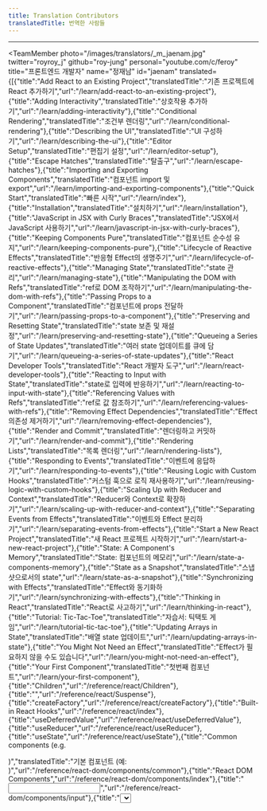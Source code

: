 ```yaml
---
title: Translation Contributors
translatedTitle: 번역한 사람들
---
```

<Intro>
</Intro>

---

<TeamMember 
  photo="/images/translators/_m_jaenam.jpg"
twitter="royroy_j"
github="roy-jung"
personal="youtube.com/c/feroy"
title="프론트엔드 개발자"
  name="정재남"
  id="jaenam"
  translated={[{"title":"Add React to an Existing Project","translatedTitle":"기존 프로젝트에 React 추가하기","url":"/learn/add-react-to-an-existing-project"},{"title":"Adding Interactivity","translatedTitle":"상호작용 추가하기","url":"/learn/adding-interactivity"},{"title":"Conditional Rendering","translatedTitle":"조건부 렌더링","url":"/learn/conditional-rendering"},{"title":"Describing the UI","translatedTitle":"UI 구성하기","url":"/learn/describing-the-ui"},{"title":"Editor Setup","translatedTitle":"편집기 설정","url":"/learn/editor-setup"},{"title":"Escape Hatches","translatedTitle":"탈출구","url":"/learn/escape-hatches"},{"title":"Importing and Exporting Components","translatedTitle":"컴포넌트 import 및 export","url":"/learn/importing-and-exporting-components"},{"title":"Quick Start","translatedTitle":"빠른 시작","url":"/learn/index"},{"title":"Installation","translatedTitle":"설치하기","url":"/learn/installation"},{"title":"JavaScript in JSX with Curly Braces","translatedTitle":"JSX에서 JavaScript 사용하기","url":"/learn/javascript-in-jsx-with-curly-braces"},{"title":"Keeping Components Pure","translatedTitle":"컴포넌트 순수성 유지","url":"/learn/keeping-components-pure"},{"title":"Lifecycle of Reactive Effects","translatedTitle":"반응형 Effect의 생명주기","url":"/learn/lifecycle-of-reactive-effects"},{"title":"Managing State","translatedTitle":"state 관리","url":"/learn/managing-state"},{"title":"Manipulating the DOM with Refs","translatedTitle":"ref로 DOM 조작하기","url":"/learn/manipulating-the-dom-with-refs"},{"title":"Passing Props to a Component","translatedTitle":"컴포넌트에 props 전달하기","url":"/learn/passing-props-to-a-component"},{"title":"Preserving and Resetting State","translatedTitle":"state 보존 및 재설정","url":"/learn/preserving-and-resetting-state"},{"title":"Queueing a Series of State Updates","translatedTitle":"여러 state 업데이트를 큐에 담기","url":"/learn/queueing-a-series-of-state-updates"},{"title":"React Developer Tools","translatedTitle":"React 개발자 도구","url":"/learn/react-developer-tools"},{"title":"Reacting to Input with State","translatedTitle":"state로 입력에 반응하기","url":"/learn/reacting-to-input-with-state"},{"title":"Referencing Values with Refs","translatedTitle":"ref로 값 참조하기","url":"/learn/referencing-values-with-refs"},{"title":"Removing Effect Dependencies","translatedTitle":"Effect 의존성 제거하기","url":"/learn/removing-effect-dependencies"},{"title":"Render and Commit","translatedTitle":"렌더링하고 커밋하기","url":"/learn/render-and-commit"},{"title":"Rendering Lists","translatedTitle":"목록 렌더링","url":"/learn/rendering-lists"},{"title":"Responding to Events","translatedTitle":"이벤트에 응답하기","url":"/learn/responding-to-events"},{"title":"Reusing Logic with Custom Hooks","translatedTitle":"커스텀 훅으로 로직 재사용하기","url":"/learn/reusing-logic-with-custom-hooks"},{"title":"Scaling Up with Reducer and Context","translatedTitle":"Reducer와 Context로 확장하기","url":"/learn/scaling-up-with-reducer-and-context"},{"title":"Separating Events from Effects","translatedTitle":"이벤트와 Effect 분리하기","url":"/learn/separating-events-from-effects"},{"title":"Start a New React Project","translatedTitle":"새 React 프로젝트 시작하기","url":"/learn/start-a-new-react-project"},{"title":"State: A Component's Memory","translatedTitle":"State: 컴포넌트의 메모리","url":"/learn/state-a-components-memory"},{"title":"State as a Snapshot","translatedTitle":"스냅샷으로서의 state","url":"/learn/state-as-a-snapshot"},{"title":"Synchronizing with Effects","translatedTitle":"Effect와 동기화하기","url":"/learn/synchronizing-with-effects"},{"title":"Thinking in React","translatedTitle":"React로 사고하기","url":"/learn/thinking-in-react"},{"title":"Tutorial: Tic-Tac-Toe","translatedTitle":"자습서: 틱택토 게임","url":"/learn/tutorial-tic-tac-toe"},{"title":"Updating Arrays in State","translatedTitle":"배열 state 업데이트","url":"/learn/updating-arrays-in-state"},{"title":"You Might Not Need an Effect","translatedTitle":"Effect가 필요하지 않을 수도 있습니다","url":"/learn/you-might-not-need-an-effect"},{"title":"Your First Component","translatedTitle":"첫번째 컴포넌트","url":"/learn/your-first-component"},{"title":"Children","url":"/reference/react/Children"},{"title":"<Suspense>","url":"/reference/react/Suspense"},{"title":"createFactory","url":"/reference/react/createFactory"},{"title":"Built-in React Hooks","url":"/reference/react/index"},{"title":"useDeferredValue","url":"/reference/react/useDeferredValue"},{"title":"useReducer","url":"/reference/react/useReducer"},{"title":"useState","url":"/reference/react/useState"},{"title":"Common components (e.g. <div>)","translatedTitle":"기본 컴포넌트 (예: <div>)","url":"/reference/react-dom/components/common"},{"title":"React DOM Components","url":"/reference/react-dom/components/index"},{"title":"<input>","url":"/reference/react-dom/components/input"},{"title":"<select>","url":"/reference/react-dom/components/select"},{"title":"<textarea>","url":"/reference/react-dom/components/textarea"},{"title":"renderToPipeableStream","url":"/reference/react-dom/server/renderToPipeableStream"},{"title":"renderToReadableStream","url":"/reference/react-dom/server/renderToReadableStream"}]}
>
  지식공유를 좋아하여 꾸준히 강의 및 스터디를 진행하고 있습니다.<br/>하루하루 할 수 있는 일, 하고 싶은 일 하며 소소한 행복을 누립니다.<br/>순수하게 여행을 즐겼었는데 어느샌가 여행지의 맛집 탐방이 더 중요해졌습니다.<br/>
</TeamMember>

<TeamMember 
  photo="/images/translators/_m_seokyoung.jpg"
github="samseburn"
twitter="samsebuns"
title="프론트엔트 개발자"
  name="고석영"
  id="seokyoung"
  translated={[{"title":"Extracting State Logic into a Reducer","translatedTitle":"State로직을 Reducer로 추출하기","url":"/learn/extracting-state-logic-into-a-reducer"},{"title":"Keeping Components Pure","translatedTitle":"컴포넌트 순수성 유지","url":"/learn/keeping-components-pure"},{"title":"Preserving and Resetting State","translatedTitle":"state 보존 및 재설정","url":"/learn/preserving-and-resetting-state"},{"title":"Reusing Logic with Custom Hooks","translatedTitle":"커스텀 훅으로 로직 재사용하기","url":"/learn/reusing-logic-with-custom-hooks"},{"title":"Scaling Up with Reducer and Context","translatedTitle":"Reducer와 Context로 확장하기","url":"/learn/scaling-up-with-reducer-and-context"},{"title":"Sharing State Between Components","translatedTitle":"컴포넌트 간의 state 공유","url":"/learn/sharing-state-between-components"},{"title":"State: A Component's Memory","translatedTitle":"State: 컴포넌트의 메모리","url":"/learn/state-a-components-memory"},{"title":"Synchronizing with Effects","translatedTitle":"Effect와 동기화하기","url":"/learn/synchronizing-with-effects"},{"title":"Updating Arrays in State","translatedTitle":"배열 state 업데이트","url":"/learn/updating-arrays-in-state"},{"title":"Updating Objects in State","translatedTitle":"객체 state 업데이트","url":"/learn/updating-objects-in-state"},{"title":"Writing Markup with JSX","translatedTitle":"JSX로 마크업 작성하기","url":"/learn/writing-markup-with-jsx"},{"title":"Children","url":"/reference/react/Children"},{"title":"Component","url":"/reference/react/Component"},{"title":"<Fragment> (<>...</>)","url":"/reference/react/Fragment"},{"title":"<Profiler>","url":"/reference/react/Profiler"},{"title":"<Suspense>","url":"/reference/react/Suspense"},{"title":"Built-in React Components","url":"/reference/react/components"},{"title":"forwardRef","url":"/reference/react/forwardRef"},{"title":"Built-in React Hooks","url":"/reference/react/index"},{"title":"memo","url":"/reference/react/memo"},{"title":"useCallback","url":"/reference/react/useCallback"},{"title":"useContext","url":"/reference/react/useContext"},{"title":"useDebugValue","url":"/reference/react/useDebugValue"},{"title":"useId","url":"/reference/react/useId"},{"title":"useImperativeHandle","url":"/reference/react/useImperativeHandle"},{"title":"useInsertionEffect","url":"/reference/react/useInsertionEffect"},{"title":"useLayoutEffect","url":"/reference/react/useLayoutEffect"},{"title":"useMemo","url":"/reference/react/useMemo"},{"title":"useRef","url":"/reference/react/useRef"},{"title":"useState","url":"/reference/react/useState"},{"title":"createRoot","url":"/reference/react-dom/client/createRoot"},{"title":"hydrateRoot","url":"/reference/react-dom/client/hydrateRoot"},{"title":"Common components (e.g. <div>)","translatedTitle":"기본 컴포넌트 (예: <div>)","url":"/reference/react-dom/components/common"},{"title":"React DOM Components","url":"/reference/react-dom/components/index"},{"title":"<input>","url":"/reference/react-dom/components/input"},{"title":"<progress>","url":"/reference/react-dom/components/progress"},{"title":"<textarea>","url":"/reference/react-dom/components/textarea"},{"title":"renderToPipeableStream","url":"/reference/react-dom/server/renderToPipeableStream"},{"title":"renderToStaticNodeStream","url":"/reference/react-dom/server/renderToStaticNodeStream"},{"title":"renderToString","url":"/reference/react-dom/server/renderToString"},{"title":"createPortal","url":"/reference/react-dom/createPortal"},{"title":"findDOMNode","url":"/reference/react-dom/findDOMNode"},{"title":"flushSync","url":"/reference/react-dom/flushSync"},{"title":"hydrate","url":"/reference/react-dom/hydrate"},{"title":"React DOM APIs","url":"/reference/react-dom/index"}]}
>
  누구에게나 열려있는 웹의 가치를 믿습니다.<br/>이를 토대로 보다 나은 세상을 만드는 서비스에 관심이 많습니다.<br/>도서관에서 책 읽는 것을 좋아합니다.
</TeamMember>

<TeamMember 
  photo="/images/translators/_m_seulgi.jpg"
github="sgsg9447"
title="프론트엔트 취준생"
  name="김슬기"
  id="seulgi"
  translated={[{"title":"Thinking in React","translatedTitle":"React로 사고하기","url":"/learn/thinking-in-react"},{"title":"forwardRef","url":"/reference/react/forwardRef"},{"title":"findDOMNode","url":"/reference/react-dom/findDOMNode"}]}
>
  깊이있게 배우고자 노력하고 더 깊이 배우는걸 좋아합니다.<br/>하고싶은게 너무나도 많습니다! 하고싶은걸 하나씩 만들어가보고싶습니다.🤗<br/>취미가 뭐에요? 라고 물으신다면 좋은사람들과 좋은시간을 보내는것이라 말하고싶습니다🤭<br/>리액트스터디로 좋은사람들과 만나 좋은일을 함께해서 너무 좋습니다!
</TeamMember>

<TeamMember 
  photo="/images/translators/_m_naryeong.jpg"
github="devryyeong"
title="프론트엔트 개발자"
  name="이나령"
  id="naryeong"
  translated={[{"title":"Add React to an Existing Project","translatedTitle":"기존 프로젝트에 React 추가하기","url":"/learn/add-react-to-an-existing-project"},{"title":"Adding Interactivity","translatedTitle":"상호작용 추가하기","url":"/learn/adding-interactivity"},{"title":"Conditional Rendering","translatedTitle":"조건부 렌더링","url":"/learn/conditional-rendering"},{"title":"Describing the UI","translatedTitle":"UI 구성하기","url":"/learn/describing-the-ui"},{"title":"Escape Hatches","translatedTitle":"탈출구","url":"/learn/escape-hatches"},{"title":"JavaScript in JSX with Curly Braces","translatedTitle":"JSX에서 JavaScript 사용하기","url":"/learn/javascript-in-jsx-with-curly-braces"},{"title":"Manipulating the DOM with Refs","translatedTitle":"ref로 DOM 조작하기","url":"/learn/manipulating-the-dom-with-refs"},{"title":"Passing Data Deeply with Context","translatedTitle":"context로 데이터 깊숙이 전달하기","url":"/learn/passing-data-deeply-with-context"},{"title":"Referencing Values with Refs","translatedTitle":"ref로 값 참조하기","url":"/learn/referencing-values-with-refs"},{"title":"Removing Effect Dependencies","translatedTitle":"Effect 의존성 제거하기","url":"/learn/removing-effect-dependencies"},{"title":"Reusing Logic with Custom Hooks","translatedTitle":"커스텀 훅으로 로직 재사용하기","url":"/learn/reusing-logic-with-custom-hooks"},{"title":"Updating Arrays in State","translatedTitle":"배열 state 업데이트","url":"/learn/updating-arrays-in-state"},{"title":"Writing Markup with JSX","translatedTitle":"JSX로 마크업 작성하기","url":"/learn/writing-markup-with-jsx"},{"title":"Your First Component","translatedTitle":"첫번째 컴포넌트","url":"/learn/your-first-component"},{"title":"Children","url":"/reference/react/Children"},{"title":"<Suspense>","url":"/reference/react/Suspense"},{"title":"Built-in React APIs","url":"/reference/react/apis"},{"title":"createContext","url":"/reference/react/createContext"},{"title":"Legacy React APIs","url":"/reference/react/legacy"},{"title":"startTransition","url":"/reference/react/startTransition"},{"title":"useContext","url":"/reference/react/useContext"},{"title":"useLayoutEffect","url":"/reference/react/useLayoutEffect"},{"title":"useMemo","url":"/reference/react/useMemo"},{"title":"hydrateRoot","url":"/reference/react-dom/client/hydrateRoot"},{"title":"<progress>","url":"/reference/react-dom/components/progress"},{"title":"<select>","url":"/reference/react-dom/components/select"},{"title":"Server React DOM APIs","url":"/reference/react-dom/server/index"},{"title":"renderToString","url":"/reference/react-dom/server/renderToString"},{"title":"React DOM APIs","url":"/reference/react-dom/index"},{"title":"render","url":"/reference/react-dom/render"}]}
>
  꿈도 많고 하고 싶은 것도 많은 개발자입니다.<br/>작고 소소하지만 꾸준한 성취를 쌓아가며 성장합니다.🌱
</TeamMember>

<TeamMember 
  photo="/images/translators/_m_jaejune.jpg"
github="ryungom"
twitter="ryungom"
personal="ryungom.tistory.com"
title="프론트엔트 개발자"
  name="류재준"
  id="jaejune"
  translated={[{"title":"createContext","url":"/reference/react/createContext"},{"title":"<input>","url":"/reference/react-dom/components/input"},{"title":"flushSync","url":"/reference/react-dom/flushSync"}]}
>
  사회에 이바지되는 개발을 꿈꾸는 주니어 프론트엔드 개발자입니다.🙌<br />또한 코드의 바다에 사정없이 메쳐지는 소중한 저의 코드를 애정합니다.🥋
</TeamMember>

<TeamMember 
  photo="/images/translators/_m_minhye.jpg"
github="himyne"
title="프론트엔드 취준생"
  name="강민혜"
  id="minhye"
  translated={[{"title":"JavaScript in JSX with Curly Braces","translatedTitle":"JSX에서 JavaScript 사용하기","url":"/learn/javascript-in-jsx-with-curly-braces"},{"title":"useCallback","url":"/reference/react/useCallback"},{"title":"useEffect","url":"/reference/react/useEffect"},{"title":"useSyncExternalStore","url":"/reference/react/useSyncExternalStore"}]}
>
  코딩이 재밌어서 즐겁고 행복하게 취준하는 취준생입니다.<br />일상생활에서 오는 불편함을 개발로 해결해내는 것을 매우 좋아합니다.
</TeamMember>

<TeamMember 
  photo="/images/translators/_m_sungmin.jpeg"
github="HelloMandu"
title="프론트엔드 개발자"
  name="조성민"
  id="sungmin"
  translated={[{"title":"Adding Interactivity","translatedTitle":"상호작용 추가하기","url":"/learn/adding-interactivity"},{"title":"Preserving and Resetting State","translatedTitle":"state 보존 및 재설정","url":"/learn/preserving-and-resetting-state"},{"title":"Reacting to Input with State","translatedTitle":"state로 입력에 반응하기","url":"/learn/reacting-to-input-with-state"},{"title":"Referencing Values with Refs","translatedTitle":"ref로 값 참조하기","url":"/learn/referencing-values-with-refs"},{"title":"Tutorial: Tic-Tac-Toe","translatedTitle":"자습서: 틱택토 게임","url":"/learn/tutorial-tic-tac-toe"},{"title":"createElement","url":"/reference/react/createElement"},{"title":"renderToStaticMarkup","url":"/reference/react-dom/server/renderToStaticMarkup"}]}
>
  프론트엔드 개발자 조성민입니다.<br/>Interface, Type System Enthusiast 입니다.
</TeamMember>

<TeamMember 
  photo="/images/translators/_m_yaeji.jpg"
github="reeseo3o"
title="프론트엔드 개발자"
  name="안예지"
  id="yaeji"
  translated={[{"title":"Conditional Rendering","translatedTitle":"조건부 렌더링","url":"/learn/conditional-rendering"},{"title":"Describing the UI","translatedTitle":"UI 구성하기","url":"/learn/describing-the-ui"},{"title":"Extracting State Logic into a Reducer","translatedTitle":"State로직을 Reducer로 추출하기","url":"/learn/extracting-state-logic-into-a-reducer"},{"title":"State as a Snapshot","translatedTitle":"스냅샷으로서의 state","url":"/learn/state-as-a-snapshot"},{"title":"Updating Objects in State","translatedTitle":"객체 state 업데이트","url":"/learn/updating-objects-in-state"},{"title":"You Might Not Need an Effect","translatedTitle":"Effect가 필요하지 않을 수도 있습니다","url":"/learn/you-might-not-need-an-effect"},{"title":"Component","url":"/reference/react/Component"},{"title":"<Profiler>","url":"/reference/react/Profiler"},{"title":"createRef","url":"/reference/react/createRef"},{"title":"useDeferredValue","url":"/reference/react/useDeferredValue"},{"title":"createRoot","url":"/reference/react-dom/client/createRoot"},{"title":"Client React DOM APIs","url":"/reference/react-dom/client/index"}]}
>
  개발을 하면서 재미와 성취감을 제대로 느끼고 있는 주니어입니다.<br/>이 흐름을 가지고 꾸준히 앞으로 나아가 보겠습니다.
</TeamMember>

<TeamMember 
  photo="/images/translators/_m_ayoung.jpg"
github="suhotang"
title="주니어 프론트엔드 개발자"
personal="ice-bear.tistory.com"
  name="김아영"
  id="ayoung"
  translated={[{"title":"Choosing the State Structure","translatedTitle":"State 구조 선택","url":"/learn/choosing-the-state-structure"},{"title":"Preserving and Resetting State","translatedTitle":"state 보존 및 재설정","url":"/learn/preserving-and-resetting-state"},{"title":"Removing Effect Dependencies","translatedTitle":"Effect 의존성 제거하기","url":"/learn/removing-effect-dependencies"},{"title":"Render and Commit","translatedTitle":"렌더링하고 커밋하기","url":"/learn/render-and-commit"},{"title":"Separating Events from Effects","translatedTitle":"이벤트와 Effect 분리하기","url":"/learn/separating-events-from-effects"},{"title":"Sharing State Between Components","translatedTitle":"컴포넌트 간의 state 공유","url":"/learn/sharing-state-between-components"},{"title":"Updating Arrays in State","translatedTitle":"배열 state 업데이트","url":"/learn/updating-arrays-in-state"},{"title":"startTransition","url":"/reference/react/startTransition"},{"title":"useTransition","url":"/reference/react/useTransition"}]}
>
  3년차 프론트엔드 개발자입니다.<br/>문제를 정의하고 차근차근 해결하나가는 과정을 좋아합니다.<br/>운동은 별로 안좋아하지만 산책은 즐겨합니다.
</TeamMember>

<TeamMember 
  photo="/images/translators/_m_dain.jpg"
github="da-in"
title="주니어 프론트엔드 개발자"
personal="instagram.com/dain.py"
  name="최다인"
  id=""
  translated={[{"title":"Synchronizing with Effects","translatedTitle":"Effect와 동기화하기","url":"/learn/synchronizing-with-effects"},{"title":"useLayoutEffect","url":"/reference/react/useLayoutEffect"},{"title":"createPortal","url":"/reference/react-dom/createPortal"}]}
>
  좋은 UI와 UX를 기술적으로 풀어내는 프론트엔드 개발자입니다.<br/>협업을 통해 성장하고 성취하는 것을 즐기고 있습니다.🥰
</TeamMember>

<TeamMember 
  photo="/images/translators/_m_hyeonsu.jpg"
github="junghyeonsu"
title="당근마켓 프론트엔드 개발자"
  name="정현수"
  id="hyeonsu"
  translated={[{"title":"Keeping Components Pure","translatedTitle":"컴포넌트 순수성 유지","url":"/learn/keeping-components-pure"},{"title":"Manipulating the DOM with Refs","translatedTitle":"ref로 DOM 조작하기","url":"/learn/manipulating-the-dom-with-refs"},{"title":"useSyncExternalStore","url":"/reference/react/useSyncExternalStore"}]}
>
  당근마켓에서 디자인시스템 만들고 있는 프론트엔드 개발자입니다.
</TeamMember>

<TeamMember 
  photo="/images/translators/_m_hyewon.jpg"
github="hyew-kim"
title="프론트엔트 개발자"
  name="김혜원"
  id="hyewon"
  translated={[{"title":"Editor Setup","translatedTitle":"편집기 설정","url":"/learn/editor-setup"}]}
>
  새로운 사람들과 지식을 공유하고 개발얘기하는 것을 좋아합니다! 함께 성장해나가요ㅎㅎ
</TeamMember>

<TeamMember 
  photo="/images/translators/_m_hanjong.png"
github="muroa96"
title="주니어 개발자"
  name="손한종"
  id="hanjong"
  translated={[{"title":"Responding to Events","translatedTitle":"이벤트에 응답하기","url":"/learn/responding-to-events"},{"title":"State as a Snapshot","translatedTitle":"스냅샷으로서의 state","url":"/learn/state-as-a-snapshot"},{"title":"Synchronizing with Effects","translatedTitle":"Effect와 동기화하기","url":"/learn/synchronizing-with-effects"},{"title":"useEffect","url":"/reference/react/useEffect"},{"title":"useReducer","url":"/reference/react/useReducer"}]}
>
  사람들에게 행복을 주는것이 목표인 개발자입니다.<br/>같이 성장하는것을 매우 좋아합니다.<br/>현재는 성장과 다양한 경험을 가장 중요한 가치관으로 보고 있습니다.<br/>최근에는 채력이 부족하다 생각해 열심히 운동중입니다.<br/>
</TeamMember>

<TeamMember 
  photo="/images/translators/_m_jisoolee.jpg"
github="sue6e2"
title="프론트엔드 개발자"
  name="이지수"
  id="jisoo"
  translated={[{"title":"Synchronizing with Effects","translatedTitle":"Effect와 동기화하기","url":"/learn/synchronizing-with-effects"},{"title":"Component","url":"/reference/react/Component"},{"title":"<Fragment> (<>...</>)","url":"/reference/react/Fragment"},{"title":"createContext","url":"/reference/react/createContext"},{"title":"createRef","url":"/reference/react/createRef"},{"title":"useDebugValue","url":"/reference/react/useDebugValue"}]}
>
  2년차 프론트엔드 개발자입니다.<br/>새로운 것을 배우며 성장하는 것의 즐거움을 알고 작은 성취들로 하루하루 살아갑니다.<br/>코드만 잘짜는 것이 아니라 다양한 사람들과 소통하는 개발자가 되고싶습니다.
</TeamMember>

<TeamMember 
  photo="/images/translators/_m_seunghoonKang.jpg"
github="seunghoonKang"
title="프론트엔트 취준생"
  name="강승훈"
  id="seunghoon"
  translated={[{"title":"Add React to an Existing Project","translatedTitle":"기존 프로젝트에 React 추가하기","url":"/learn/add-react-to-an-existing-project"},{"title":"Lifecycle of Reactive Effects","translatedTitle":"반응형 Effect의 생명주기","url":"/learn/lifecycle-of-reactive-effects"},{"title":"Render and Commit","translatedTitle":"렌더링하고 커밋하기","url":"/learn/render-and-commit"},{"title":"Rendering Lists","translatedTitle":"목록 렌더링","url":"/learn/rendering-lists"},{"title":"memo","url":"/reference/react/memo"},{"title":"useCallback","url":"/reference/react/useCallback"},{"title":"useImperativeHandle","url":"/reference/react/useImperativeHandle"}]}
>
  새로운 것을 배우는 데 관심이 많습니다.<br/>함께 무언가를 시도하며 함께 성장하는 것을 좋아합니다.
</TeamMember>

<TeamMember 
  photo="/images/translators/_m_jaejeong.jpg"
github="bggbr"
title="소프트웨어 엔지니어"
  name="방재정"
  id="jaejeong"
  translated={[{"title":"useMemo","url":"/reference/react/useMemo"}]}
>
  개발 공부를 하며 작은 성공을 쌓아가는 것을 좋아합니다.<br/>좋은 아이디어로 사람들에게 편리함을 주는 것이 목표입니다.
</TeamMember>

<TeamMember 
  photo="/images/translators/_m_moonha.jpg"
github="MoonsummerP"
title="프론트엔트 개발자"
  name="박문하"
  id="moonha"
  translated={[{"title":"Describing the UI","translatedTitle":"UI 구성하기","url":"/learn/describing-the-ui"},{"title":"Importing and Exporting Components","translatedTitle":"컴포넌트 import 및 export","url":"/learn/importing-and-exporting-components"},{"title":"Passing Props to a Component","translatedTitle":"컴포넌트에 props 전달하기","url":"/learn/passing-props-to-a-component"},{"title":"Render and Commit","translatedTitle":"렌더링하고 커밋하기","url":"/learn/render-and-commit"},{"title":"State: A Component's Memory","translatedTitle":"State: 컴포넌트의 메모리","url":"/learn/state-a-components-memory"},{"title":"You Might Not Need an Effect","translatedTitle":"Effect가 필요하지 않을 수도 있습니다","url":"/learn/you-might-not-need-an-effect"},{"title":"Your First Component","translatedTitle":"첫번째 컴포넌트","url":"/learn/your-first-component"},{"title":"lazy","url":"/reference/react/lazy"},{"title":"hydrate","url":"/reference/react-dom/hydrate"}]}
>
  업무 프로세스 개선과 좋은 개발 문화를 만드는 것에 관심이 많습니다.<br />함께 프로덕트를 만들어가는 과정에서 지식 공유를 통해 서로 발전하는 것을 좋아합니다.
</TeamMember>

<TeamMember 
  photo="/images/translators/_m_siyoon.jpg"
github="cue28"
title="프론트엔트 개발자"
  name="전시윤"
  id="siyoon"
  translated={[{"title":"Passing Props to a Component","translatedTitle":"컴포넌트에 props 전달하기","url":"/learn/passing-props-to-a-component"},{"title":"Queueing a Series of State Updates","translatedTitle":"여러 state 업데이트를 큐에 담기","url":"/learn/queueing-a-series-of-state-updates"},{"title":"Separating Events from Effects","translatedTitle":"이벤트와 Effect 분리하기","url":"/learn/separating-events-from-effects"},{"title":"State: A Component's Memory","translatedTitle":"State: 컴포넌트의 메모리","url":"/learn/state-a-components-memory"},{"title":"Updating Arrays in State","translatedTitle":"배열 state 업데이트","url":"/learn/updating-arrays-in-state"},{"title":"useCallback","url":"/reference/react/useCallback"},{"title":"useId","url":"/reference/react/useId"},{"title":"useRef","url":"/reference/react/useRef"}]}
>
  세상을 더 경제적이고, 편리하게 만들어주는 아이디어를<br/>현실화시키는 과정을 즐기며 개발을 하고 있습니다.
</TeamMember>

<TeamMember 
  photo="/images/translators/_m_seunghyoLee.jpg"
github="bingwer"
title="주니어 프론트엔드 개발자"
  name="이승효"
  id="seunghyo"
  translated={[{"title":"Adding Interactivity","translatedTitle":"상호작용 추가하기","url":"/learn/adding-interactivity"},{"title":"Extracting State Logic into a Reducer","translatedTitle":"State로직을 Reducer로 추출하기","url":"/learn/extracting-state-logic-into-a-reducer"},{"title":"Quick Start","translatedTitle":"빠른 시작","url":"/learn/index"},{"title":"Passing Data Deeply with Context","translatedTitle":"context로 데이터 깊숙이 전달하기","url":"/learn/passing-data-deeply-with-context"},{"title":"Tutorial: Tic-Tac-Toe","translatedTitle":"자습서: 틱택토 게임","url":"/learn/tutorial-tic-tac-toe"},{"title":"Updating Arrays in State","translatedTitle":"배열 state 업데이트","url":"/learn/updating-arrays-in-state"},{"title":"<StrictMode>","url":"/reference/react/StrictMode"},{"title":"<Suspense>","url":"/reference/react/Suspense"},{"title":"cloneElement","url":"/reference/react/cloneElement"},{"title":"createElement","url":"/reference/react/createElement"},{"title":"lazy","url":"/reference/react/lazy"},{"title":"createRoot","url":"/reference/react-dom/client/createRoot"},{"title":"Client React DOM APIs","url":"/reference/react-dom/client/index"},{"title":"<option>","url":"/reference/react-dom/components/option"},{"title":"renderToNodeStream","url":"/reference/react-dom/server/renderToNodeStream"},{"title":"renderToStaticMarkup","url":"/reference/react-dom/server/renderToStaticMarkup"},{"title":"renderToStaticNodeStream","url":"/reference/react-dom/server/renderToStaticNodeStream"},{"title":"unmountComponentAtNode","url":"/reference/react-dom/unmountComponentAtNode"}]}
>
  🏃‍♂️ 매일 성장하고 싶은 주니어 프론트엔드 개발자 입니다.<br/>💻 좋은 사용자 경험을 제공하고 싶습니다.<br/>🤔 좋은 코드에 대해 함께 고민하고 토론하고 싶습니다.<br/>👬 함께 일하기 좋은 동료가 되고 싶습니다.
</TeamMember>

<TeamMember 
  photo="/images/translators/_m_hannara.jpg"
github="nara04040"
personal="nara04040.tistory.com/"
title="프론트엔드 취준생"
  name="유한나라"
  id="hannara"
  translated={[{"title":"Add React to an Existing Project","translatedTitle":"기존 프로젝트에 React 추가하기","url":"/learn/add-react-to-an-existing-project"},{"title":"JavaScript in JSX with Curly Braces","translatedTitle":"JSX에서 JavaScript 사용하기","url":"/learn/javascript-in-jsx-with-curly-braces"},{"title":"Reacting to Input with State","translatedTitle":"state로 입력에 반응하기","url":"/learn/reacting-to-input-with-state"},{"title":"Start a New React Project","translatedTitle":"새 React 프로젝트 시작하기","url":"/learn/start-a-new-react-project"},{"title":"Writing Markup with JSX","translatedTitle":"JSX로 마크업 작성하기","url":"/learn/writing-markup-with-jsx"},{"title":"Your First Component","translatedTitle":"첫번째 컴포넌트","url":"/learn/your-first-component"},{"title":"<StrictMode>","url":"/reference/react/StrictMode"}]}
>
  프론트엔드를 공부하고있는 개발자 취준생입니다. 🤗<br/>저는 도전과 실패를 하며 배워가는 것을 좋아합니다! 🥳
</TeamMember>

<TeamMember 
  photo="/images/translators/_m_mtseo.jpg"
github="mtseo01"
title="프론트엔드 개발자"
  name="서민택"
  id="mintaek"
  translated={[{"title":"Manipulating the DOM with Refs","translatedTitle":"ref로 DOM 조작하기","url":"/learn/manipulating-the-dom-with-refs"},{"title":"Passing Data Deeply with Context","translatedTitle":"context로 데이터 깊숙이 전달하기","url":"/learn/passing-data-deeply-with-context"},{"title":"State as a Snapshot","translatedTitle":"스냅샷으로서의 state","url":"/learn/state-as-a-snapshot"},{"title":"Writing Markup with JSX","translatedTitle":"JSX로 마크업 작성하기","url":"/learn/writing-markup-with-jsx"},{"title":"PureComponent","url":"/reference/react/PureComponent"},{"title":"isValidElement","url":"/reference/react/isValidElement"},{"title":"useContext","url":"/reference/react/useContext"}]}
>
  제가 가진 기술과 전문성으로 많은 이들에게 좋은 영향을 주고 싶습니다.<br/>그리고 이것들이 동기부여가 되어 계속 발전하는 개발자가 되겠습니다.
</TeamMember>

<TeamMember 
  photo="/images/translators/_m_minjeong.jpg"
github="saiani1"
title="프론트엔드 취준생"
  name="최민정"
  id="minjeong"
  translated={[{"title":"Choosing the State Structure","translatedTitle":"State 구조 선택","url":"/learn/choosing-the-state-structure"},{"title":"Importing and Exporting Components","translatedTitle":"컴포넌트 import 및 export","url":"/learn/importing-and-exporting-components"},{"title":"Removing Effect Dependencies","translatedTitle":"Effect 의존성 제거하기","url":"/learn/removing-effect-dependencies"},{"title":"Rendering Lists","translatedTitle":"목록 렌더링","url":"/learn/rendering-lists"},{"title":"Responding to Events","translatedTitle":"이벤트에 응답하기","url":"/learn/responding-to-events"},{"title":"useState","url":"/reference/react/useState"}]}
>
  프론트엔드 개발을 하기까지 먼 길을 돌아왔습니다.<br/>새로운 도전을 두려워하지 않고, 매번 하고 싶은 걸 하며 삽니다.<br/>앞으로도 계속 그럴 예정입니다😆
</TeamMember>

<TeamMember 
  photo="/images/translators/_m_dowon.jpg"
github="2dowon"
title="프론트엔드 개발자"
  name="이도원"
  id="dowon"
  translated={[{"title":"Lifecycle of Reactive Effects","translatedTitle":"반응형 Effect의 생명주기","url":"/learn/lifecycle-of-reactive-effects"},{"title":"Passing Data Deeply with Context","translatedTitle":"context로 데이터 깊숙이 전달하기","url":"/learn/passing-data-deeply-with-context"},{"title":"Rendering Lists","translatedTitle":"목록 렌더링","url":"/learn/rendering-lists"}]}
>
  효율적이면서도 심플하고 예쁘게 보이는 것을 좋아합니다.<br/>좋아하는 것을 더 많이 하고 싶어서 해야하는 것을 잘하고 싶습니다.<br/>지금은 그게 리액트인 것 같아, 스터디에 참여하게 되었습니다!
</TeamMember>

<TeamMember 
  photo="/images/translators/_m_eunmiyoo.jpg"
github="lenayoo"
title="프론트엔드 개발자"
  name="유은미"
  id="eunmi"
  translated={[{"title":"Lifecycle of Reactive Effects","translatedTitle":"반응형 Effect의 생명주기","url":"/learn/lifecycle-of-reactive-effects"},{"title":"Reusing Logic with Custom Hooks","translatedTitle":"커스텀 훅으로 로직 재사용하기","url":"/learn/reusing-logic-with-custom-hooks"},{"title":"Separating Events from Effects","translatedTitle":"이벤트와 Effect 분리하기","url":"/learn/separating-events-from-effects"},{"title":"State as a Snapshot","translatedTitle":"스냅샷으로서의 state","url":"/learn/state-as-a-snapshot"},{"title":"Built-in React Hooks","url":"/reference/react/index"},{"title":"<textarea>","url":"/reference/react-dom/components/textarea"},{"title":"renderToPipeableStream","url":"/reference/react-dom/server/renderToPipeableStream"},{"title":"unmountComponentAtNode","url":"/reference/react-dom/unmountComponentAtNode"}]}
>
  노마드 생활을 꿈꾸며 개발을 배웠는데, 그 보다 더 넓은 세상을 배워가는 주니어 개발자 입니다.<br/>올해에는 조금 더 부지런히 배우고 폭풍 성장하는 것이 목표입니다😊
</TeamMember>

